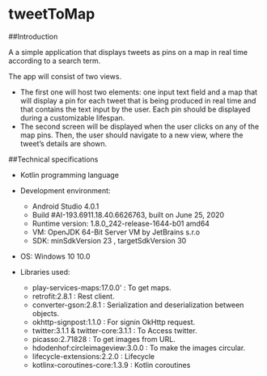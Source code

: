 # tweetToMap

##Introduction

A a simple application that displays tweets as pins on a map in real time according to a search term.

The app will consist of two views.
- The first one will host two elements: one input text field and a map that will display a pin for each tweet that is being produced in real time and that contains the text input by the user. Each pin should be displayed during a customizable lifespan.
-	The second screen will be displayed when the user clicks on any of the map pins. Then, the user should navigate to a new view, where the tweet’s details are shown.

##Technical specifications
- Kotlin programming language

- Development environment:

    - Android Studio 4.0.1
    - Build #AI-193.6911.18.40.6626763, built on June 25, 2020
    - Runtime version: 1.8.0_242-release-1644-b01 amd64
    - VM: OpenJDK 64-Bit Server VM by JetBrains s.r.o
    - SDK: minSdkVersion 23 , targetSdkVersion 30

- OS: Windows 10 10.0

- Libraries used:
  - play-services-maps:17.0.0' : To get maps.
  - retrofit:2.8.1 : Rest client.
  - converter-gson:2.8.1 : Serialization and deserialization between objects.
  - okhttp-signpost:1.1.0 : For signin OkHttp request.
  - twitter:3.1.1 & twitter-core:3.1.1 : To Access twitter.
  - picasso:2.71828 : To get images from URL.
  - hdodenhof:circleimageview:3.0.0 : To make the images circular.
  - lifecycle-extensions:2.2.0 : Lifecycle
  - kotlinx-coroutines-core:1.3.9 : Kotlin coroutines
